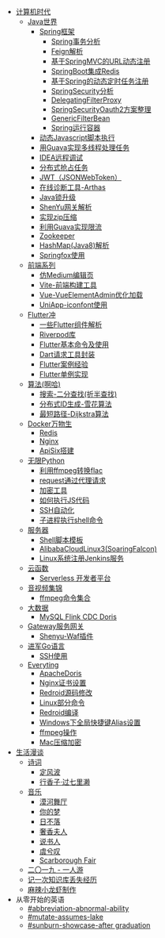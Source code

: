 - [计算机时代](/articles/计算机时代/README.md)
  - [Java世界](/articles/计算机时代/Java世界/README.md)
    - [Spring框架](/articles/计算机时代/Java世界/Spring框架/README.md)
      - [Spring事务分析](/articles/计算机时代/Java世界/Spring框架/Spring%E4%BA%8B%E5%8A%A1%E5%88%86%E6%9E%90.md)
      - [Feign解析](/articles/计算机时代/Java世界/Spring框架/Feign%E8%A7%A3%E6%9E%90.md)
      - [基于SpringMVC的URL动态注册](/articles/计算机时代/Java世界/Spring框架/%E5%9F%BA%E4%BA%8ESpringMVC%E7%9A%84URL%E5%8A%A8%E6%80%81%E6%B3%A8%E5%86%8C.md)
      - [SpringBoot集成Redis](/articles/计算机时代/Java世界/Spring框架/SpringBoot%E9%9B%86%E6%88%90Redis.md)
      - [基于Spring的动态定时任务注册](/articles/计算机时代/Java世界/Spring框架/%E5%9F%BA%E4%BA%8ESpring%E7%9A%84%E5%8A%A8%E6%80%81%E5%AE%9A%E6%97%B6%E4%BB%BB%E5%8A%A1%E6%B3%A8%E5%86%8C.md)
      - [SpringSecurity分析](/articles/计算机时代/Java世界/Spring框架/SpringSecurity%E5%88%86%E6%9E%90.md)
      - [DelegatingFilterProxy](/articles/计算机时代/Java世界/Spring框架/DelegatingFilterProxy.md)
      - [SpringSecurityOauth2方案整理](/articles/计算机时代/Java世界/Spring框架/Spring%20Security%20Oauth2%E6%96%B9%E6%A1%88%E6%95%B4%E7%90%86.md)
      - [GenericFilterBean](/articles/计算机时代/Java世界/Spring框架/GenericFilterBean.md)
      - [Spring运行容器](/articles/计算机时代/Java世界/Spring框架/Spring%E8%BF%90%E8%A1%8C%E5%AE%B9%E5%99%A8.md)
    - [动态Javascript脚本执行](/articles/计算机时代/Java世界/%E5%8A%A8%E6%80%81Javascript%E8%84%9A%E6%9C%AC%E6%89%A7%E8%A1%8C.md)
    - [用Guava实现多线程处理任务](/articles/计算机时代/Java世界/%E7%94%A8Guava%E5%AE%9E%E7%8E%B0%E5%A4%9A%E7%BA%BF%E7%A8%8B%E5%A4%84%E7%90%86%E4%BB%BB%E5%8A%A1.md)
    - [IDEA远程调试](/articles/计算机时代/Java世界/IDEA%E8%BF%9C%E7%A8%8B%E8%B0%83%E8%AF%95.md)
    - [分布式抢占任务](/articles/计算机时代/Java世界/%E5%88%86%E5%B8%83%E5%BC%8F%E6%8A%A2%E5%8D%A0%E4%BB%BB%E5%8A%A1.md)
    - [JWT（JSONWebToken）](/articles/计算机时代/Java世界/JWT%EF%BC%88JSONWebToken%EF%BC%89.md)
    - [在线诊断工具-Arthas](/articles/计算机时代/Java世界/%E5%9C%A8%E7%BA%BF%E8%AF%8A%E6%96%AD%E5%B7%A5%E5%85%B7-Arthas.md)
    - [Java锁升级](/articles/计算机时代/Java世界/Java%E9%94%81%E5%8D%87%E7%BA%A7.md)
    - [ShenYu网关解析](/articles/计算机时代/Java世界/ShenYu%E7%BD%91%E5%85%B3%E8%A7%A3%E6%9E%90.md)
    - [实现zip压缩](/articles/计算机时代/Java世界/%E5%AE%9E%E7%8E%B0zip%E5%8E%8B%E7%BC%A9.md)
    - [利用Guava实现限流](/articles/计算机时代/Java世界/%E5%88%A9%E7%94%A8Guava%E5%AE%9E%E7%8E%B0%E9%99%90%E6%B5%81.md)
    - [Zookeeper](/articles/计算机时代/Java世界/Zookeeper.md)
    - [HashMap(Java8)解析](/articles/计算机时代/Java世界/HashMap%28Java8%29%E8%A7%A3%E6%9E%90.md)
    - [Springfox使用](/articles/计算机时代/Java世界/Springfox%E4%BD%BF%E7%94%A8.md)
  - [前端系列](/articles/计算机时代/前端系列/README.md)
    - [仿Medium编辑页](/articles/计算机时代/前端系列/%E4%BB%BFMedium%E7%BC%96%E8%BE%91%E9%A1%B5.md)
    - [Vite-前端构建工具](/articles/计算机时代/前端系列/Vite-%E5%89%8D%E7%AB%AF%E6%9E%84%E5%BB%BA%E5%B7%A5%E5%85%B7.md)
    - [Vue-VueElementAdmin优化加载](/articles/计算机时代/前端系列/Vue-VueElementAdmin%E4%BC%98%E5%8C%96%E5%8A%A0%E8%BD%BD.md)
    - [UniApp-iconfont使用](/articles/计算机时代/前端系列/UniApp-iconfont%E4%BD%BF%E7%94%A8.md)
  - [Flutter冲](/articles/计算机时代/Flutter冲/README.md)
    - [一些Flutter组件解析](/articles/计算机时代/Flutter冲/%E4%B8%80%E4%BA%9BFlutter%E7%BB%84%E4%BB%B6%E8%A7%A3%E6%9E%90.md)
    - [Riverpod库](/articles/计算机时代/Flutter冲/Riverpod%E5%BA%93.md)
    - [Flutter基本命令及使用](/articles/计算机时代/Flutter冲/Flutter%E5%9F%BA%E6%9C%AC%E5%91%BD%E4%BB%A4%E5%8F%8A%E4%BD%BF%E7%94%A8.md)
    - [Dart请求工具封装](/articles/计算机时代/Flutter冲/Dart%E8%AF%B7%E6%B1%82%E5%B7%A5%E5%85%B7%E5%B0%81%E8%A3%85.md)
    - [Flutter案例经验](/articles/计算机时代/Flutter冲/Flutter%E6%A1%88%E4%BE%8B%E7%BB%8F%E9%AA%8C.md)
    - [Flutter单例实现](/articles/计算机时代/Flutter冲/Flutter%E5%8D%95%E4%BE%8B%E5%AE%9E%E7%8E%B0.md)
  - [算法(啊哈)](/articles/计算机时代/算法(啊哈)/README.md)
    - [搜索-二分查找(折半查找)](/articles/计算机时代/算法(啊哈)/%E6%90%9C%E7%B4%A2-%E4%BA%8C%E5%88%86%E6%9F%A5%E6%89%BE%28%E6%8A%98%E5%8D%8A%E6%9F%A5%E6%89%BE%29.md)
    - [分布式ID生成-雪花算法](/articles/计算机时代/算法(啊哈)/%E5%88%86%E5%B8%83%E5%BC%8FID%E7%94%9F%E6%88%90-%E9%9B%AA%E8%8A%B1%E7%AE%97%E6%B3%95.md)
    - [最短路径-Dijkstra算法](/articles/计算机时代/算法(啊哈)/%E6%9C%80%E7%9F%AD%E8%B7%AF%E5%BE%84-Dijkstra%E7%AE%97%E6%B3%95.md)
  - [Docker万物生](/articles/计算机时代/Docker万物生/README.md)
    - [Redis](/articles/计算机时代/Docker万物生/Redis.md)
    - [Nginx](/articles/计算机时代/Docker万物生/Nginx.md)
    - [ApiSix搭建](/articles/计算机时代/Docker万物生/ApiSix%E6%90%AD%E5%BB%BA.md)
  - [无限Python](/articles/计算机时代/无限Python/README.md)
    - [利用ffmpeg转换flac](/articles/计算机时代/无限Python/%E5%88%A9%E7%94%A8ffmpeg%E8%BD%AC%E6%8D%A2flac.md)
    - [request通过代理请求](/articles/计算机时代/无限Python/request%E9%80%9A%E8%BF%87%E4%BB%A3%E7%90%86%E8%AF%B7%E6%B1%82.md)
    - [加密工具](/articles/计算机时代/无限Python/%E5%8A%A0%E5%AF%86%E5%B7%A5%E5%85%B7.md)
    - [如何执行JS代码](/articles/计算机时代/无限Python/%E5%A6%82%E4%BD%95%E6%89%A7%E8%A1%8CJS%E4%BB%A3%E7%A0%81.md)
    - [SSH自动化](/articles/计算机时代/无限Python/SSH%E8%87%AA%E5%8A%A8%E5%8C%96.md)
    - [子进程执行shell命令](/articles/计算机时代/无限Python/%E5%AD%90%E8%BF%9B%E7%A8%8B%E6%89%A7%E8%A1%8Cshell%E5%91%BD%E4%BB%A4.md)
  - [服务器](/articles/计算机时代/服务器/README.md)
    - [Shell脚本模板](/articles/计算机时代/服务器/Shell%E8%84%9A%E6%9C%AC%E6%A8%A1%E6%9D%BF.md)
    - [AlibabaCloudLinux3(SoaringFalcon)](/articles/计算机时代/服务器/AlibabaCloudLinux3%28SoaringFalcon%29.md)
    - [Linux系统注册Jenkins服务](/articles/计算机时代/服务器/Linux%E7%B3%BB%E7%BB%9F%E6%B3%A8%E5%86%8CJenkins%E6%9C%8D%E5%8A%A1.md)
  - [云函数](/articles/计算机时代/云函数/README.md)
    - [Serverless 开发者平台](/articles/计算机时代/云函数/Serverless%E5%BC%80%E5%8F%91%E8%80%85%E5%B9%B3%E5%8F%B0.md)
  - [音视频集锦](/articles/计算机时代/音视频集锦/README.md)
    - [ffmpeg命令集合](/articles/计算机时代/音视频集锦/ffmpeg%E5%91%BD%E4%BB%A4%E9%9B%86%E5%90%88.md)
  - [大数据](/articles/计算机时代/大数据/README.md)
    - [MySQL Flink CDC Doris](/articles/计算机时代/大数据/MySQL-FlinkCDC-Doris.md)
  - [Gateway服务网关](/articles/计算机时代/Gateway服务网关/README.md)
    - [Shenyu-Waf插件](/articles/计算机时代/Gateway服务网关/Shenyu-Waf%E6%8F%92%E4%BB%B6.md)
  - [进军Go语言](/articles/计算机时代/进军Go语言/README.md)
    - [SSH使用](/articles/计算机时代/进军Go语言/SSH%E4%BD%BF%E7%94%A8.md)
  - [Everyting](/articles/计算机时代/Everyting/README.md)
    - [ApacheDoris](/articles/计算机时代/Everyting/ApacheDoris.md)
    - [Nginx证书设置](/articles/计算机时代/Everyting/Nginx%E8%AF%81%E4%B9%A6%E8%AE%BE%E7%BD%AE.md)
    - [Redroid源码修改](/articles/计算机时代/Everyting/Redroid%E6%BA%90%E7%A0%81%E4%BF%AE%E6%94%B9.md)
    - [Linux部分命令](/articles/计算机时代/Everyting/Linux%E9%83%A8%E5%88%86%E5%91%BD%E4%BB%A4.md)
    - [Redroid编译](/articles/计算机时代/Everyting/Redroid%E7%BC%96%E8%AF%91.md)
    - [Windows下全局快捷键Alias设置](/articles/计算机时代/Everyting/Windows%E4%B8%8B%E5%85%A8%E5%B1%80%E5%BF%AB%E6%8D%B7%E9%94%AEAlias%E8%AE%BE%E7%BD%AE.md)
    - [ffmpeg操作](/articles/计算机时代/Everyting/ffmpeg%E6%93%8D%E4%BD%9C.md)
    - [Mac压缩加密](/articles/计算机时代/Everyting/Mac%E5%8E%8B%E7%BC%A9%E5%8A%A0%E5%AF%86.md)
- [生活漫谈](/articles/生活漫谈/README.md)
  - [诗词](/articles/生活漫谈/诗词/README.md)
    - [定风波](/articles/生活漫谈/诗词/%23%E5%AE%9A%E9%A3%8E%E6%B3%A2.md)
    - [行香子·过七里濑](/articles/生活漫谈/诗词/%23%E8%A1%8C%E9%A6%99%E5%AD%90%C2%B7%E8%BF%87%E4%B8%83%E9%87%8C%E6%BF%91.md)
  - [音乐](/articles/生活漫谈/音乐/README.md)
    - [漠河舞厅](/articles/生活漫谈/音乐/%23%E6%BC%A0%E6%B2%B3%E8%88%9E%E5%8E%85.md)
    - [你的梦](/articles/生活漫谈/音乐/%23%E4%BD%A0%E7%9A%84%E6%A2%A6.md)
    - [日不落](/articles/生活漫谈/音乐/%23%E6%97%A5%E4%B8%8D%E8%90%BD.md)
    - [奢香夫人](/articles/生活漫谈/音乐/%23%E5%A5%A2%E9%A6%99%E5%A4%AB%E4%BA%BA.md)
    - [说书人](/articles/生活漫谈/音乐/%23%E8%AF%B4%E4%B9%A6%E4%BA%BA.md)
    - [虞兮叹](/articles/生活漫谈/音乐/%23%E8%99%9E%E5%85%AE%E5%8F%B9.md)
    - [Scarborough Fair](/articles/生活漫谈/音乐/%23Scarborough%20Fair.md)
  - [二〇一九  - 一人游](/articles/生活漫谈/%E4%BA%8C%E3%80%87%E4%B8%80%E4%B9%9D%20%20-%20%E4%B8%80%E4%BA%BA%E6%B8%B8.md)
  - [记一次知识库丢失经历](/articles/生活漫谈/%E8%AE%B0%E4%B8%80%E6%AC%A1%E7%9F%A5%E8%AF%86%E5%BA%93%E4%B8%A2%E5%A4%B1%E7%BB%8F%E5%8E%86.md)
  - [麻辣小龙虾制作](/articles/生活漫谈/%E9%BA%BB%E8%BE%A3%E5%B0%8F%E9%BE%99%E8%99%BE%E5%88%B6%E4%BD%9C.md)
- 从零开始的英语
  - [#abbreviation-abnormal-ability](/articles/从零开始的英语/%23abbreviation-abnormal-ability.md)
  - [#mutate-assumes-lake](/articles/从零开始的英语/%23mutate-assumes-lake.md)
  - [#sunburn-showcase-after graduation](/articles/从零开始的英语/%23sunburn-showcase-after%20graduation)

<!-- - 风起后端
  - Java语言
    - [Java-java8HashMap解析](/articles/backend/Java-java8HashMap解析.md)
    - [Java-java8时间特性](/articles/backend/Java-java8时间特性.md)
    - [Java-Javaagent代理](/articles/backend/Java-Javaagent代理.md)
    - [Java-MD5生成](/articles/backend/Java-MD5生成.md)
    - [Java-锁升级](/articles/backend/Java-锁升级.md)
    - [打通Javascript调用Java方法](/articles/backend/打通Javascript调用Java方法.md)
    - [轻量日志引用](/articles/backend/轻量日志引用.md)
    - [Mybatis之代码自动生成使用](/articles/backend/Mybatis之代码自动生成使用.md)
    - [Guava-RateLimiter](/articles/backend/Guava-RateLimiter.md)
    - [Http网络请求工具类](/articles/backend/Http网络请求工具类.md)
    - [日志logback使用](/articles/backend/日志logback使用.md)
  - Spring框架
    - [Spring-Bean注入使用](/articles/backend/Spring-Bean注入使用.md)
    - [Spring-ThreadPoolTaskExecutor了解及使用](/articles/backend/Spring-ThreadPoolTaskExecutor了解及使用.md)
    - [SpringBoot-JWT认证使用](/articles/backend/SpringBoot-JWT认证使用.md)
    - [SpringBoot-Redis集成](/articles/backend/SpringBoot-Redis集成.md)
    - [SpringBoot-Shiro集成](/articles/backend/SpringBoot-Shiro集成.md)
    - [SpringBoot-Springfox集成](/articles/backend/SpringBoot-Springfox集成.md)
    - [SpringSecurity流程分析](/articles/backend/SpringSecurity流程分析.md)
- 自由前端
  - [CodeMirror使用说明](/articles/frontend/CodeMirror使用说明.md)
  - [Dart-请求工具封装](/articles/frontend/Dart-请求工具封装.md)
  - [Flutter-Text组件使用](/articles/frontend/Flutter-Text组件使用.md)
  - [Flutter-命令使用](/articles/frontend/Flutter-命令使用.md)
  - [Flutter-综合案例](/articles/frontend/Flutter-综合案例.md)
  - [UniApp-iconfont使用](/articles/frontend/UniApp-iconfont使用.md)
  - [Vue-VueElementAdmin优化加载](/articles/frontend/Vue-VueElementAdmin优化加载.md)
- 巧妙的中间件
  - Docker
    - [Docker-ElasticSearch集群部署](/articles/middleware/Docker-ElasticSearch集群部署.md)
    - [Docker之Redis部署](/articles/middleware/Docker之Redis部署.md)
    - [Docker系列之入门实践](/articles/middleware/Docker系列之入门实践.md)
    - [Docker系列之相关应用知识](/articles/middleware/Docker系列之相关应用知识.md)
  - [ElasticSearch知识综述](/articles/middleware/ElasticSearch知识综述.md)
  - [Git知识综述](/articles/middleware/Git知识综述.md)
  - [Hystrix知识综述](/articles/middleware/Hystrix知识综述.md)
  - [Java之诊断工具Arthas](/articles/middleware/Java之诊断工具Arthas.md)
  - [MySQL知识综述](/articles/middleware/MySQL知识综述.md)
  - [Nginx知识综述](/articles/middleware/Nginx知识综述.md)
  - [RabbitMQ知识综述](/articles/middleware/RabbitMQ知识综述.md)
  - [Redis内存数据淘汰机制](/articles/middleware/Redis内存数据淘汰机制.md)
  - [SpringBoot中Redis应用](/articles/middleware/SpringBoot中Redis应用.md)
  - [Zookeeper知识综述](/articles/middleware/Zookeeper知识综述.md)
  - [大数据工具之Kafka](/articles/middleware/大数据工具之Kafka.md)
  - [离线机器安装docker容器](/articles/middleware/离线机器安装docker容器.md)
  - [高可用分布式配置中心设计](/articles/middleware/高可用分布式配置中心设计.md)
- 他喵的算法
  - [二分查找](/articles/algorithm/二分查找.md)
  - [Snowflake](/articles/algorithm/雪花算法.md)
  - [数据结构树之二叉树](/articles/backend/数据结构树之二叉树.md)
  - [算法-狄杰斯特拉算法](/articles/backend/算法-狄杰斯特拉算法.md)
  - [编程-二进制按位与或异或运算](/articles/backend/编程-二进制按位与或异或运算.md)
- 操作系统啊
  - CentOS内容
    - [CentOS之SSH超时无响应处理](/articles/os/CentOS之SSH超时无响应处理.md)
    - [CentOS安装系列之Git私服搭建](/articles/os/CentOS安装系列之Git私服搭建.md)
    - [CentOS安装系列之MySQL](/articles/os/CentOS安装系列之MySQL.md)
    - [CentOS安装系列之Nginx](/articles/os/CentOS安装系列之Nginx.md)
    - [CentOS安装系列之Redis](/articles/os/CentOS安装系列之Redis.md)
  - Linux内容
    - [Linux-CHOWN命令](/articles/os/Linux-CHOWN命令.md)
    - [Linux-GREP命令](/articles/os/Linux-GREP命令.md)
    - [Linux-SCP命令](/articles/os/Linux-SCP命令.md)
    - [Linux-Sed命令](/articles/os/Linux-Sed命令.md)
    - [Linux-VI操作](/articles/os/Linux-VI操作.md)
    - [Linux-ZIP命令](/articles/os/Linux-ZIP命令.md)
    - [Linux网络相关操作](/articles/os/Linux网络相关操作.md)
- 浪啊
  - [first-markdown-blog](/articles/other/first-markdown-blog.md)
  - [Google邮箱账号截图](/articles/other/Google邮箱账号截图.md)
  - [下厨房-麻辣小龙虾制作](/articles/other/下厨房-麻辣小龙虾制作.md)
  - [个人生活小计一](/articles/other/个人生活小计一.md)
  - [歌曲-日不落](/articles/other/歌曲-日不落.md)
  - [纷享OpenAPI答疑文档](/articles/other/纷享OpenAPI答疑文档.md)
  - [越阡系统搭建第一步](/articles/other/越阡系统搭建第一步.md)
  - [越阡系统第二步网关搭建](/articles/other/越阡系统第二步网关搭建.md) -->
